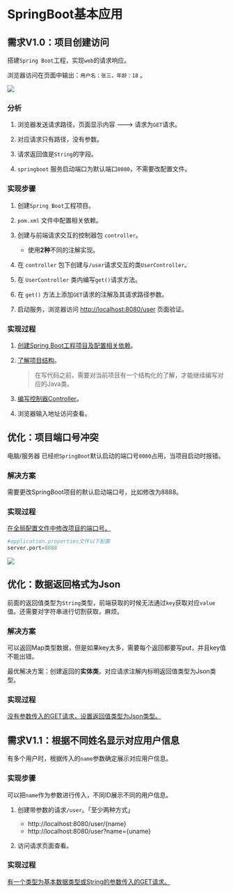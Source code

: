 # SpringBoot基本应用

## 需求V1.0：项目创建访问

搭建`Spring Boot`工程，实现`web`的请求响应。

浏览器访问在页面中输出：`用户名：张三，年龄：18` 。

![](https://cdn.jsdelivr.net/gh/TesterDevSoul/blog_pic/springboot/20230321190805.png)

### 分析

1. 浏览器发送请求路径，页面显示内容   --->   请求为`GET`请求。

2. 对应请求只有路径，没有参数。

3. 请求返回值是`String`的字段。

4. `springboot` 服务启动端口为默认端口`8080`，不需要改配置文件。


### 实现步骤

1. 创建`Spring Boot`工程项目。

2. `pom.xml` 文件中配置相关依赖。

3. 创建与前端请求交互的控制器包 `controller`。

   - 使用**2种**不同的注解实现。

4. 在 `controller` 包下创建与`/user`请求交互的类`UserController`。

5. 在 `UserController` 类内编写`get()`请求方法。

6. 在 `get()` 方法上添加`GET`请求的注解及其请求路径参数。
   
7. 启动服务，浏览器访问 [http://localhost:8080/user](http://localhost:8080/user) 页面验证。


### 实现过程

1. [创建Spring Boot工程项目及配置相关依赖](项目创建.md)。

2. [了解项目结构](项目结构.md)。
   >在写代码之前，需要对当前项目有一个结构化的了解，才能继续编写对应的Java类。

3. [编写控制器Controller](Controller控制器.md)。

4. 浏览器输入地址访问查看。

## 优化：项目端口号冲突

电脑/服务器 已经`把SpringBoot`默认启动的端口号`8080`占用，当项目启动时报错。

### 解决方案

需要更改SpringBoot项目的默认启动端口号，比如修改为8888。

### 实现过程

[在全局配置文件中修改项目的端口号。](全局配置文件.md)

```python
#application.properties文件以下配置
server.port=8888
```

![](https://cdn.jsdelivr.net/gh/TesterDevSoul/blog_pic/springboot/20230322120039.png)

## 优化：数据返回格式为Json

前面的返回值类型为`String`类型，前端获取的时候无法通过`key`获取对应`value`值。还需要对字符串进行切割获取，麻烦。

### 解决方案

可以返回Map类型数据，但是如果key太多，需要每个返回都要写put，并且key值不能出错。

最优解决方案：创建返回的**实体类**，对应请求注解内标明返回值类型为Json类型。


### 实现过程

[没有参数传入的GET请求，设置返回值类型为Json类型。](GET请求-无参&Json返回值.md)


## 需求V1.1：根据不同姓名显示对应用户信息

有多个用户时，根据传入的`name`参数确定展示对应用户信息。

### 实现步骤

可以把`name`作为参数进行传入，不同ID展示不同的用户信息。

1. 创建带参数的请求`/user`。「至少两种方式」
   - http://localhost:8080/user/{name}
   - http://localhost:8080/user?name={uname}
  
2. 访问请求页面查看。



### 实现过程

[有一个类型为基本数据类型或String的参数传入的GET请求。](GET请求-有参&Json返回值.md)

